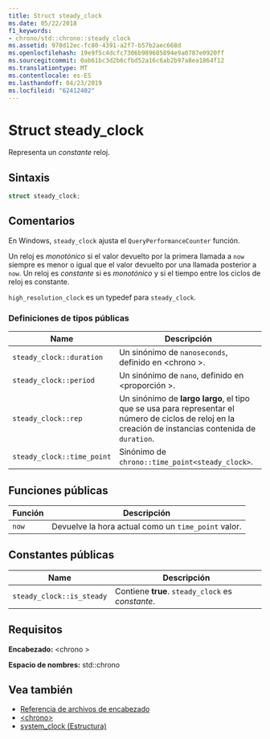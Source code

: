 ```yaml
---
title: Struct steady_clock
ms.date: 05/22/2018
f1_keywords:
- chrono/std::chrono::steady_clock
ms.assetid: 970d12ec-fc80-4391-a2f7-b57b2aec668d
ms.openlocfilehash: 19e9f5c4dcfc7306b989605894e9a0787e0920ff
ms.sourcegitcommit: 0ab61bc3d2b6cfbd52a16c6ab2b97a8ea1864f12
ms.translationtype: MT
ms.contentlocale: es-ES
ms.lasthandoff: 04/23/2019
ms.locfileid: "62412402"
---
```

# <a name="steadyclock-struct"></a>Struct steady_clock

Representa un *constante* reloj.

## <a name="syntax"></a>Sintaxis

```cpp
struct steady_clock;
```

## <a name="remarks"></a>Comentarios

En Windows, `steady_clock` ajusta el `QueryPerformanceCounter` función.

Un reloj es *monotónico* si el valor devuelto por la primera llamada a `now` siempre es menor o igual que el valor devuelto por una llamada posterior a `now`. Un reloj es *constante* si es *monotónico* y si el tiempo entre los ciclos de reloj es constante.

`high_resolution_clock` es un typedef para `steady_clock`.

### <a name="public-typedefs"></a>Definiciones de tipos públicas

|Name|Descripción|
|----------|-----------------|
|`steady_clock::duration`|Un sinónimo de `nanoseconds`, definido en \<chrono >.|
|`steady_clock::period`|Un sinónimo de `nano`, definido en \<proporción >.|
|`steady_clock::rep`|Un sinónimo de **largo** **largo**, el tipo que se usa para representar el número de ciclos de reloj en la creación de instancias contenida de `duration`.|
|`steady_clock::time_point`|Sinónimo de `chrono::time_point<steady_clock>`.|

## <a name="public-functions"></a>Funciones públicas

|Función|Descripción|
|--------------|-----------------|
|`now`|Devuelve la hora actual como un `time_point` valor.|

## <a name="public-constants"></a>Constantes públicas

|Name|Descripción|
|----------|-----------------|
|`steady_clock::is_steady`|Contiene **true**. `steady_clock` es *constante*.|

## <a name="requirements"></a>Requisitos

**Encabezado:** \<chrono >

**Espacio de nombres:** std::chrono

## <a name="see-also"></a>Vea también

- [Referencia de archivos de encabezado](../standard-library/cpp-standard-library-header-files.md)
- [\<chrono>](../standard-library/chrono.md)
- [system_clock (Estructura)](../standard-library/system-clock-structure.md)
